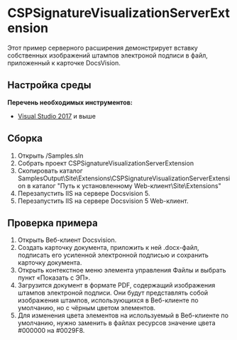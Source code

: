 ﻿# CSPSignatureVisualizationServerExtension

Этот пример серверного расширения демонстрирует вставку собственных изображений штампов электроной подписи в файл, приложенный к карточке DocsVision.

## Настройка среды

**Перечень необходимых инструментов:** 
* [Visual Studio 2017](https://www.visualstudio.com) и выше

## Сборка

1. Открыть /Samples.sln
2. Собрать проект CSPSignatureVisualizationServerExtension
3. Скопировать каталог SamplesOutput\Site\Extensions\CSPSignatureVisualizationServerExtension в каталог "Путь к установленному Web-клиент\Site\Extensions"
4. Перезапустить IIS на сервере Docsvision 5.
5. Перезапустить IIS на сервере Docsvision 5 Web-клиент.

## Проверка примера

1. Открыть Веб-клиент Docsvision.
2. Создать карточку документа, приложить к ней .docx-файл, подписать его усиленной электронной подписью и сохранить карточку документа.
3. Открыть контекстное меню элемента управления Файлы и выбрать пункт «Показать с ЭП».
4. Загрузится документ в формате PDF, содержащий изображения штампов электроной подписи. Они будут представлять собой изображения штампов, использующихся в Веб-клиенте по умолчанию, но с чёрным цветом элементов.
5. Для изменения цвета элементов на ислользуемый в Веб-клиенте по умолчанию, нужно заменить в файлах ресурсов значение цвета #000000 на #0029F8.